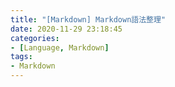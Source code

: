 ```yaml
---
title: "[Markdown] Markdown語法整理"
date: 2020-11-29 23:18:45
categories: 
- [Language, Markdown]
tags: 
- Markdown
--- 
```


